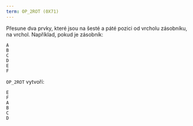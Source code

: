 ```yaml
---
term: OP_2ROT (0X71)
---
```


Přesune dva prvky, které jsou na šesté a páté pozici od vrcholu zásobníku, na vrchol. Například, pokud je zásobník:

```text
A
B
C
D
E
F
```

`OP_2ROT` vytvoří:

```text
E
F
A
B
C
D
```